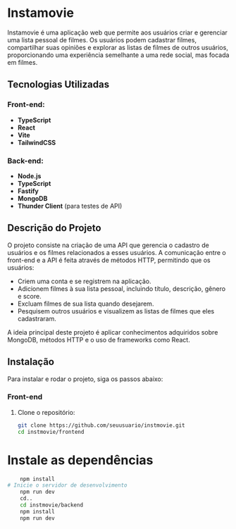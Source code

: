 # Instamovie

Instamovie é uma aplicação web que permite aos usuários criar e gerenciar uma lista pessoal de filmes. Os usuários podem cadastrar filmes, compartilhar suas opiniões e explorar as listas de filmes de outros usuários, proporcionando uma experiência semelhante a uma rede social, mas focada em filmes.

## Tecnologias Utilizadas

### Front-end:
- **TypeScript**
- **React**
- **Vite**
- **TailwindCSS**

### Back-end:
- **Node.js**
- **TypeScript**
- **Fastify**
- **MongoDB**
- **Thunder Client** (para testes de API)

## Descrição do Projeto

O projeto consiste na criação de uma API que gerencia o cadastro de usuários e os filmes relacionados a esses usuários. A comunicação entre o front-end e a API é feita através de métodos HTTP, permitindo que os usuários:

- Criem uma conta e se registrem na aplicação.
- Adicionem filmes à sua lista pessoal, incluindo título, descrição, gênero e score.
- Excluam filmes de sua lista quando desejarem.
- Pesquisem outros usuários e visualizem as listas de filmes que eles cadastraram.

A ideia principal deste projeto é aplicar conhecimentos adquiridos sobre MongoDB, métodos HTTP e o uso de frameworks como React.

## Instalação

Para instalar e rodar o projeto, siga os passos abaixo:

### Front-end

1. Clone o repositório:
   ```bash
   git clone https://github.com/seuusuario/instmovie.git
   cd instmovie/frontend
   
# Instale as dependências
```bash
    npm install
# Inicie o servidor de desenvolvimento
    npm run dev
    cd..
    cd instmovie/backend
    npm install
    npm run dev


